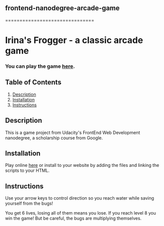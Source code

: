 ## frontend-nanodegree-arcade-game
===============================

# Irina's Frogger - a classic arcade game

### You can play the game [here](http://google.com).
## Table of Contents
1. [Description](#description)
2. [Installation](#install)
3. [Instructions](#instructions)

## Description <a name = "#description"></a>
This is a game project from Udacity's FrontEnd Web Development nanodegree, a scholarship course from Google. 

## Installation <a name = "#install"></a>
Play online [here](http://google.com) or install to your website by adding the files and linking the scripts to your HTML.

## Instructions <a name = "#instructions"></a>
Use your arrow keys to control direction so you reach water while saving yourself from the bugs!

You get 6 lives, losing all of them means you lose. 
If you reach level 8 you win the game!
But be careful, the bugs are multiplying themselves.